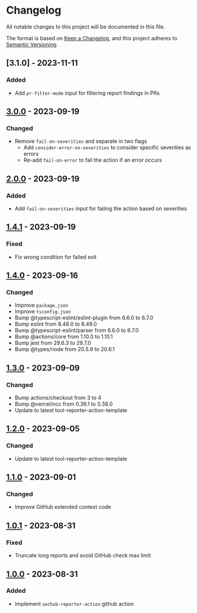 # Changelog

All notable changes to this project will be documented in this file.

The format is based on [Keep a Changelog](https://keepachangelog.com/en/1.0.0/),
and this project adheres to [Semantic Versioning](https://semver.org/spec/v2.0.0.html).

## [3.1.0] - 2023-11-11

### Added

- Add `pr-filter-mode` input for filtering report findings in PRs 

## [3.0.0] - 2023-09-19

### Changed

- Remove `fail-on-severities` and separate in two flags
  - Add `consider-error-on-severities` to consider specific severities as errors
  - Re-add `fail-on-error` to fail the action if an error occurs

## [2.0.0] - 2023-09-19

### Added

- Add `fail-on-severities` input for failing the action based on severities 

## [1.4.1] - 2023-09-19

### Fixed

- Fix wrong condition for failed exit

## [1.4.0] - 2023-09-16

### Changed

- Improve `package.json`
- Improve `tsconfig.json`
- Bump @typescript-eslint/eslint-plugin from 6.6.0 to 6.7.0
- Bump eslint from 8.48.0 to 8.49.0
- Bump @typescript-eslint/parser from 6.6.0 to 6.7.0
- Bump @actions/core from 1.10.0 to 1.10.1
- Bump jest from 29.6.3 to 29.7.0
- Bump @types/node from 20.5.9 to 20.6.1

## [1.3.0] - 2023-09-09

### Changed

- Bump actions/checkout from 3 to 4
- Bump @vercel/ncc from 0.36.1 to 0.38.0
- Update to latest tool-reporter-action-template

## [1.2.0] - 2023-09-05

### Changed

- Update to latest tool-reporter-action-template

## [1.1.0] - 2023-09-01

### Changed

- Improve GitHub extended context code

## [1.0.1] - 2023-08-31

### Fixed

- Truncate long reports and avoid GitHub check max limit

## [1.0.0] - 2023-08-31

### Added

- Implement `sechub-reporter-action` github action

[Unreleased]: https://github.com/tvcsantos/sechub-reporter-action/compare/v3.0.0...main
[3.0.0]: https://github.com/tvcsantos/sechub-reporter-action/compare/v2.0.0...v3.0.0
[2.0.0]: https://github.com/tvcsantos/sechub-reporter-action/compare/v1.4.1...v2.0.0
[1.4.1]: https://github.com/tvcsantos/sechub-reporter-action/compare/v1.4.0...v1.4.1
[1.4.0]: https://github.com/tvcsantos/sechub-reporter-action/compare/v1.3.0...v1.4.0
[1.3.0]: https://github.com/tvcsantos/sechub-reporter-action/compare/v1.2.0...v1.3.0
[1.2.0]: https://github.com/tvcsantos/sechub-reporter-action/compare/v1.1.0...v1.2.0
[1.1.0]: https://github.com/tvcsantos/sechub-reporter-action/compare/v1.0.1...v1.1.0
[1.0.1]: https://github.com/tvcsantos/sechub-reporter-action/compare/v1.0.0...v1.0.1
[1.0.0]: https://github.com/tvcsantos/sechub-reporter-action/releases/tag/v1.0.0
